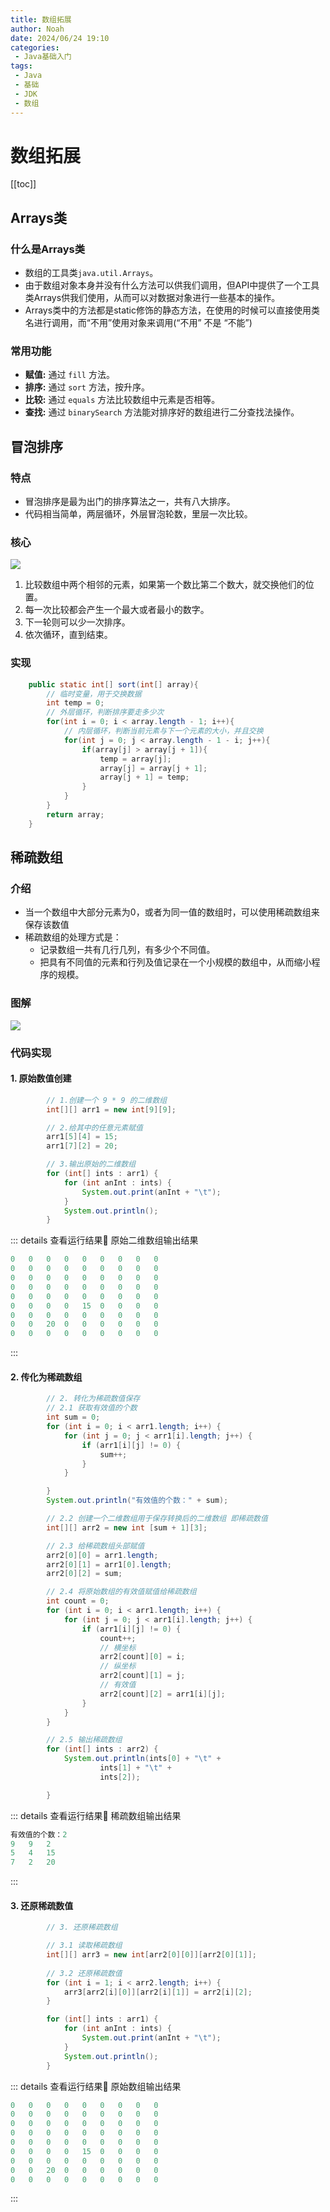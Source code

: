 ```yaml
---
title: 数组拓展
author: Noah
date: 2024/06/24 19:10
categories: 
 - Java基础入门
tags:
 - Java
 - 基础
 - JDK
 - 数组
---
```


# 数组拓展

[[toc]]

## Arrays类

### 什么是Arrays类

- 数组的工具类`java.util.Arrays`。
- 由于数组对象本身并没有什么方法可以供我们调用，但API中提供了一个工具类Arrays供我们使用，从而可以对数据对象进行一些基本的操作。
- Arrays类中的方法都是static修饰的静态方法，在使用的时候可以直接使用类名进行调用，而“不用”使用对象来调用(“不用” 不是 “不能”)

### 常用功能

- **赋值:** 通过 `fill` 方法。
- **排序:** 通过 `sort` 方法，按升序。
- **比较:** 通过 `equals` 方法比较数组中元素是否相等。
- **查找:** 通过 `binarySearch` 方法能对排序好的数组进行二分查找法操作。

## 冒泡排序

### 特点

- 冒泡排序是最为出门的排序算法之一，共有八大排序。
- 代码相当简单，两层循环，外层冒泡轮数，里层一次比较。

### 核心

![](https://raw.githubusercontent.com/Noah2Y/img/main/blog/20240624212615.gif)

1. 比较数组中两个相邻的元素，如果第一个数比第二个数大，就交换他们的位置。
2. 每一次比较都会产生一个最大或者最小的数字。
3. 下一轮则可以少一次排序。
4. 依次循环，直到结束。

### 实现

```java
    public static int[] sort(int[] array){
        // 临时变量，用于交换数据
        int temp = 0;
        // 外层循环，判断排序要走多少次
        for(int i = 0; i < array.length - 1; i++){
            // 内层循环，判断当前元素与下一个元素的大小，并且交换
            for(int j = 0; j < array.length - 1 - i; j++){
                if(array[j] > array[j + 1]){
                    temp = array[j];
                    array[j] = array[j + 1];
                    array[j + 1] = temp;
                }
            }
        }
        return array;
    }
```

## 稀疏数组

### 介绍

- 当一个数组中大部分元素为0，或者为同一值的数组时，可以使用稀疏数组来保存该数值
- 稀疏数组的处理方式是：
  - 记录数组一共有几行几列，有多少个不同值。
  - 把具有不同值的元素和行列及值记录在一个小规模的数组中，从而缩小程序的规模。

### 图解

![](https://raw.githubusercontent.com/Noah2Y/img/main/blog/20240626185110.png)



### 代码实现

#### 1. 原始数值创建

```java
        // 1.创建一个 9 * 9 的二维数组
        int[][] arr1 = new int[9][9];

        // 2.给其中的任意元素赋值
        arr1[5][4] = 15;
        arr1[7][2] = 20;

        // 3.输出原始的二维数组
        for (int[] ints : arr1) {
            for (int anInt : ints) {
                System.out.print(anInt + "\t");
            }
            System.out.println();
        }
```

::: details 查看运行结果👀
原始二维数组输出结果

```java
0	0	0	0	0	0	0	0	0	
0	0	0	0	0	0	0	0	0	
0	0	0	0	0	0	0	0	0	
0	0	0	0	0	0	0	0	0	
0	0	0	0	0	0	0	0	0	
0	0	0	0	15	0	0	0	0	
0	0	0	0	0	0	0	0	0	
0	0	20	0	0	0	0	0	0	
0	0	0	0	0	0	0	0	0	
```
:::

#### 2. 传化为稀疏数组

```java
        // 2. 转化为稀疏数值保存
        // 2.1 获取有效值的个数
        int sum = 0;
        for (int i = 0; i < arr1.length; i++) {
            for (int j = 0; j < arr1[i].length; j++) {
                if (arr1[i][j] != 0) {
                    sum++;
                }
            }

        }
        System.out.println("有效值的个数：" + sum);

        // 2.2 创建一个二维数组用于保存转换后的二维数组 即稀疏数值
        int[][] arr2 = new int [sum + 1][3];

        // 2.3 给稀疏数组头部赋值
        arr2[0][0] = arr1.length;
        arr2[0][1] = arr1[0].length;
        arr2[0][2] = sum;

        // 2.4 将原始数组的有效值赋值给稀疏数组
        int count = 0;
        for (int i = 0; i < arr1.length; i++) {
            for (int j = 0; j < arr1[i].length; j++) {
                if (arr1[i][j] != 0) {
                    count++;
                    // 横坐标
                    arr2[count][0] = i;
                    // 纵坐标
                    arr2[count][1] = j;
                    // 有效值
                    arr2[count][2] = arr1[i][j];
                }
            }
        }

        // 2.5 输出稀疏数组
        for (int[] ints : arr2) {
            System.out.println(ints[0] + "\t" +
                    ints[1] + "\t" +
                    ints[2]);

        }
```

::: details 查看运行结果👀
稀疏数组输出结果

```java
有效值的个数：2
9	9	2
5	4	15
7	2	20	
```

:::

#### 3. 还原稀疏数值

```java
        // 3. 还原稀疏数组

        // 3.1 读取稀疏数组
        int[][] arr3 = new int[arr2[0][0]][arr2[0][1]];
        
        // 3.2 还原稀疏数值
        for (int i = 1; i < arr2.length; i++) {
            arr3[arr2[i][0]][arr2[i][1]] = arr2[i][2];
        }

        for (int[] ints : arr1) {
            for (int anInt : ints) {
                System.out.print(anInt + "\t");
            }
            System.out.println();
        }
```

::: details 查看运行结果👀
原始数组输出结果

```java
0	0	0	0	0	0	0	0	0	
0	0	0	0	0	0	0	0	0	
0	0	0	0	0	0	0	0	0	
0	0	0	0	0	0	0	0	0	
0	0	0	0	0	0	0	0	0	
0	0	0	0	15	0	0	0	0	
0	0	0	0	0	0	0	0	0	
0	0	20	0	0	0	0	0	0	
0	0	0	0	0	0	0	0	0
```

:::

